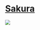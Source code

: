 
# [Sakura](https://www.dropbox.com/s/pxa6uin5warw0p9/Sakura.osk?dl=0)
![](https://i.imgur.com/vdLJnNe.png)
